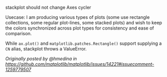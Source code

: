 stackplot should not change Axes cycler

Usecase: I am producing various types of plots (some use rectangle collections, some regular plot-lines, some stacked plots) and wish to keep the colors synchronized across plot types for consistency and ease of comparison.

While `ax.plot()` and `matplotlib.patches.Rectangle()` support supplying a `CN` alias, stackplot throws a ValueError.

_Originally posted by @hmedina in https://github.com/matplotlib/matplotlib/issues/14221#issuecomment-1259779507_